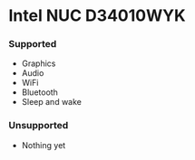 # Intel NUC D34010WYK

### Supported

* Graphics
* Audio
* WiFi
* Bluetooth
* Sleep and wake

### Unsupported

* Nothing yet
